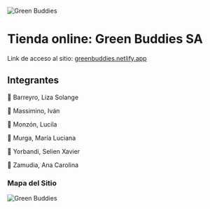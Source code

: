 ![Green Buddies](https://i.ibb.co/9ykvZTJ/green-Buddies-Logo.png)
# Tienda online: Green Buddies SA  
Link de acceso al sitio: [greenbuddies.netlify.app](https://greenbuddies.netlify.app/)  
 
## Integrantes 
🌱 Barreyro, Liza Solange

🌱 Massimino, Iván

🌱 Monzón, Lucila  

🌱 Murga, María Luciana   

🌱 Yorbandi, Selien Xavier

🌱 Zamudia, Ana Carolina



### **Mapa del Sitio**
![Green Buddies](https://i.ibb.co/8B5Btz8/mapa-Del-Sitio.png)

